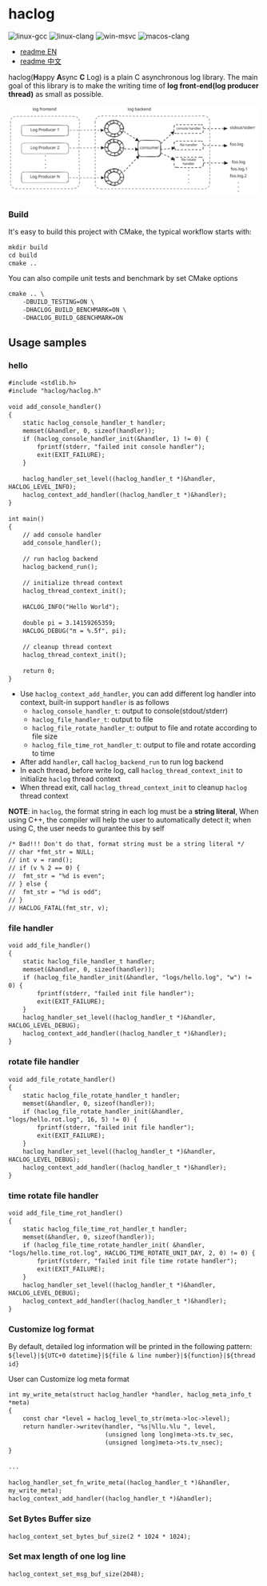 # haclog

![linux-gcc](https://github.com/MuggleWei/haclog/actions/workflows/linux-gcc.yaml/badge.svg?branch=master)
![linux-clang](https://github.com/MuggleWei/haclog/actions/workflows/linux-clang.yaml/badge.svg?branch=master)
![win-msvc](https://github.com/MuggleWei/haclog/actions/workflows/win-msvc.yaml/badge.svg?branch=master)
![macos-clang](https://github.com/MuggleWei/haclog/actions/workflows/macos-clang.yaml/badge.svg?branch=master)

* [readme EN](./README.md)
* [readme 中文](./README_cn.md)

haclog(**H**appy **A**sync **C** Log) is a plain C asynchronous log library. The main goal of this library is to make the writing time of **log front-end(log producer thread)** as small as possible.  

<img src="./doc/img/haclog.svg" />

### Build
It's easy to build this project with CMake, the typical workflow starts with:
```
mkdir build
cd build
cmake ..
```

You can also compile unit tests and benchmark by set CMake options
```
cmake .. \
	-DBUILD_TESTING=ON \
	-DHACLOG_BUILD_BENCHMARK=ON \
	-DHACLOG_BUILD_GBENCHMARK=ON
```

## Usage samples
### hello
```
#include <stdlib.h>
#include "haclog/haclog.h"

void add_console_handler()
{
	static haclog_console_handler_t handler;
	memset(&handler, 0, sizeof(handler));
	if (haclog_console_handler_init(&handler, 1) != 0) {
		fprintf(stderr, "failed init console handler");
		exit(EXIT_FAILURE);
	}

	haclog_handler_set_level((haclog_handler_t *)&handler, HACLOG_LEVEL_INFO);
	haclog_context_add_handler((haclog_handler_t *)&handler);
}

int main()
{
	// add console handler
	add_console_handler();

	// run haclog backend
	haclog_backend_run();

	// initialize thread context
	haclog_thread_context_init();

	HACLOG_INFO("Hello World");

	double pi = 3.14159265359;
	HACLOG_DEBUG("π = %.5f", pi);

	// cleanup thread context
	haclog_thread_context_init();

	return 0;
}
```

* Use `haclog_context_add_handler`, you can add different log handler into context, built-in support `handler` is as follows
  * `haclog_console_handler_t`: output to console(stdout/stderr)
  * `haclog_file_handler_t`: output to file
  * `haclog_file_rotate_handler_t`: output to file and rotate according to file size
  * `haclog_file_time_rot_handler_t`: output to file and rotate according to time
* After add `handler`, call `haclog_backend_run` to run log backend
* In each thread, before write log, call `haclog_thread_context_init` to initialize `haclog` thread context
* When thread exit, call `haclog_thread_context_init` to cleanup `haclog` thread context

**NOTE**: in `haclog`, the format string in each log must be a **string literal**, When using C++, the compiler will help the user to automatically detect it; when using C, the user needs to gurantee this by self  
```
/* Bad!!! Don't do that, format string must be a string literal */
// char *fmt_str = NULL;
// int v = rand();
// if (v % 2 == 0) {
// 	fmt_str = "%d is even";
// } else {
// 	fmt_str = "%d is odd";
// }
// HACLOG_FATAL(fmt_str, v);
```

### file handler
```
void add_file_handler()
{
	static haclog_file_handler_t handler;
	memset(&handler, 0, sizeof(handler));
	if (haclog_file_handler_init(&handler, "logs/hello.log", "w") != 0) {
		fprintf(stderr, "failed init file handler");
		exit(EXIT_FAILURE);
	}
	haclog_handler_set_level((haclog_handler_t *)&handler, HACLOG_LEVEL_DEBUG);
	haclog_context_add_handler((haclog_handler_t *)&handler);
}
```

### rotate file handler
```
void add_file_rotate_handler()
{
	static haclog_file_rotate_handler_t handler;
	memset(&handler, 0, sizeof(handler));
	if (haclog_file_rotate_handler_init(&handler, "logs/hello.rot.log", 16, 5) != 0) {
		fprintf(stderr, "failed init file handler");
		exit(EXIT_FAILURE);
	}
	haclog_handler_set_level((haclog_handler_t *)&handler, HACLOG_LEVEL_DEBUG);
	haclog_context_add_handler((haclog_handler_t *)&handler);
}
```

### time rotate file handler
```
void add_file_time_rot_handler()
{
	static haclog_file_time_rot_handler_t handler;
	memset(&handler, 0, sizeof(handler));
	if (haclog_file_time_rotate_handler_init( &handler, "logs/hello.time_rot.log", HACLOG_TIME_ROTATE_UNIT_DAY, 2, 0) != 0) {
		fprintf(stderr, "failed init file time rotate handler");
		exit(EXIT_FAILURE);
	}
	haclog_handler_set_level((haclog_handler_t *)&handler, HACLOG_LEVEL_DEBUG);
	haclog_context_add_handler((haclog_handler_t *)&handler);
}
```

### Customize log format
By default, detailed log information will be printed in the following pattern:  
`${level}|${UTC+0 datetime}|${file & line number}|${function}|${thread id}`  

User can Customize log meta format
```
int my_write_meta(struct haclog_handler *handler, haclog_meta_info_t *meta)
{
	const char *level = haclog_level_to_str(meta->loc->level);
	return handler->writev(handler, "%s|%llu.%lu ", level,
						   (unsigned long long)meta->ts.tv_sec,
						   (unsigned long)meta->ts.tv_nsec);
}

...

haclog_handler_set_fn_write_meta((haclog_handler_t *)&handler, my_write_meta);
haclog_context_add_handler((haclog_handler_t *)&handler);
```

### Set Bytes Buffer size
```
haclog_context_set_bytes_buf_size(2 * 1024 * 1024);
```

### Set max length of one log line 
```
haclog_context_set_msg_buf_size(2048);
```